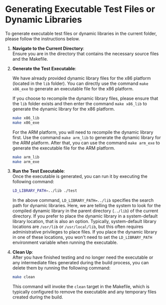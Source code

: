 # Generating Executable Test Files or Dynamic Libraries  
  
To generate executable test files or dynamic libraries in the current folder, please follow the instructions below. 

1. **Navigate to the Current Directory**:  
   Ensure you are in the directory that contains the necessary source files and the Makefile.  

2. **Generate the Test Executable**:  
  
    We have already provided dynamic library files for the x86 platform (located in the `lib` folder). You can directly use the command `make x86_exe` to generate an executable file for the x86 platform.  
  
    If you choose to recompile the dynamic library files, please ensure that the `lib` folder exists and then enter the command `make x86_lib` to generate the dynamic library for the x86 platform.  
    
    ```bash
    make x86_lib
    make x86_exe
    ```
  
    For the ARM platform, you will need to recompile the dynamic library first. Use the command `make arm_lib` to generate the dynamic library for the ARM platform. After that, you can use the command `make arm_exe` to generate the executable file for the ARM platform.  

      ```bash
    make arm_lib
    make arm_exe
    ```
3. **Run the Test Executable**:  
    Once the executable is generated, you can run it by executing the following command:

    ```bash
    LD_LIBRARY_PATH=../lib ./test
    ```
    In the above command, `LD_LIBRARY_PATH=../lib` specifies the search path for dynamic libraries. Here, we are telling the system to look for the compiled dynamic library in the parent directory (`../lib`) of the current directory. If you prefer to place the dynamic library in a system-default library location, that is also an option. Typically, system-default library locations are `/usr/lib` or `/usr/local/lib`, but this often requires administrative privileges to place files. If you place the dynamic library in one of these locations, you won't need to set the `LD_LIBRARY_PATH` environment variable when running the executable.

4. **Clean Up**:  
   After you have finished testing and no longer need the executable or any intermediate files generated during the build process, you can delete them by running the following command:
   
   ```bash
   make clean
   ```
   This command will invoke the `clean` target in the Makefile, which is typically configured to remove the executable and any temporary files created during the build.    


